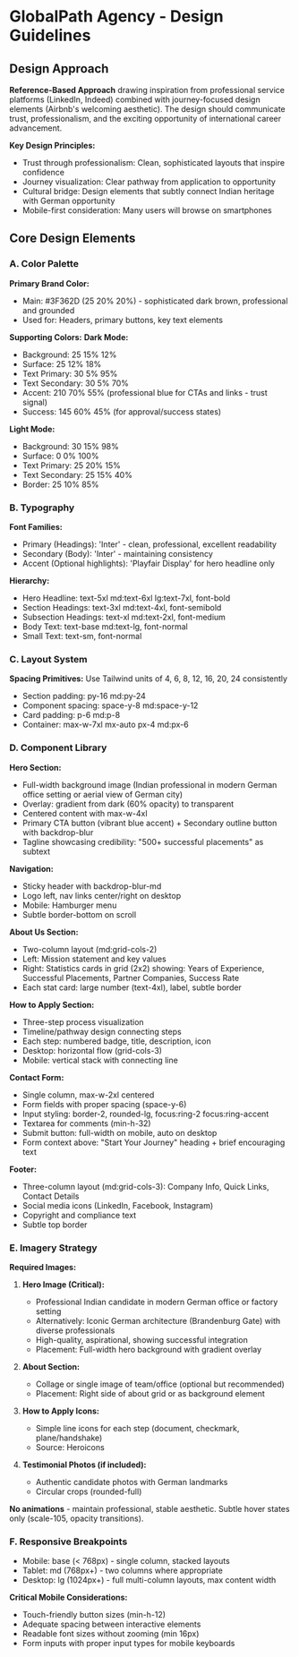 # GlobalPath Agency - Design Guidelines

## Design Approach
**Reference-Based Approach** drawing inspiration from professional service platforms (LinkedIn, Indeed) combined with journey-focused design elements (Airbnb's welcoming aesthetic). The design should communicate trust, professionalism, and the exciting opportunity of international career advancement.

**Key Design Principles:**
- Trust through professionalism: Clean, sophisticated layouts that inspire confidence
- Journey visualization: Clear pathway from application to opportunity
- Cultural bridge: Design elements that subtly connect Indian heritage with German opportunity
- Mobile-first consideration: Many users will browse on smartphones

## Core Design Elements

### A. Color Palette

**Primary Brand Color:**
- Main: #3F362D (25 20% 20%) - sophisticated dark brown, professional and grounded
- Used for: Headers, primary buttons, key text elements

**Supporting Colors:**
**Dark Mode:**
- Background: 25 15% 12%
- Surface: 25 12% 18%
- Text Primary: 30 5% 95%
- Text Secondary: 30 5% 70%
- Accent: 210 70% 55% (professional blue for CTAs and links - trust signal)
- Success: 145 60% 45% (for approval/success states)

**Light Mode:**
- Background: 30 15% 98%
- Surface: 0 0% 100%
- Text Primary: 25 20% 15%
- Text Secondary: 25 15% 40%
- Border: 25 10% 85%

### B. Typography

**Font Families:**
- Primary (Headings): 'Inter' - clean, professional, excellent readability
- Secondary (Body): 'Inter' - maintaining consistency
- Accent (Optional highlights): 'Playfair Display' for hero headline only

**Hierarchy:**
- Hero Headline: text-5xl md:text-6xl lg:text-7xl, font-bold
- Section Headings: text-3xl md:text-4xl, font-semibold
- Subsection Headings: text-xl md:text-2xl, font-medium
- Body Text: text-base md:text-lg, font-normal
- Small Text: text-sm, font-normal

### C. Layout System

**Spacing Primitives:** Use Tailwind units of 4, 6, 8, 12, 16, 20, 24 consistently
- Section padding: py-16 md:py-24
- Component spacing: space-y-8 md:space-y-12
- Card padding: p-6 md:p-8
- Container: max-w-7xl mx-auto px-4 md:px-6

### D. Component Library

**Hero Section:**
- Full-width background image (Indian professional in modern German office setting or aerial view of German city)
- Overlay: gradient from dark (60% opacity) to transparent
- Centered content with max-w-4xl
- Primary CTA button (vibrant blue accent) + Secondary outline button with backdrop-blur
- Tagline showcasing credibility: "500+ successful placements" as subtext

**Navigation:**
- Sticky header with backdrop-blur-md
- Logo left, nav links center/right on desktop
- Mobile: Hamburger menu
- Subtle border-bottom on scroll

**About Us Section:**
- Two-column layout (md:grid-cols-2)
- Left: Mission statement and key values
- Right: Statistics cards in grid (2x2) showing: Years of Experience, Successful Placements, Partner Companies, Success Rate
- Each stat card: large number (text-4xl), label, subtle border

**How to Apply Section:**
- Three-step process visualization
- Timeline/pathway design connecting steps
- Each step: numbered badge, title, description, icon
- Desktop: horizontal flow (grid-cols-3)
- Mobile: vertical stack with connecting line

**Contact Form:**
- Single column, max-w-2xl centered
- Form fields with proper spacing (space-y-6)
- Input styling: border-2, rounded-lg, focus:ring-2 focus:ring-accent
- Textarea for comments (min-h-32)
- Submit button: full-width on mobile, auto on desktop
- Form context above: "Start Your Journey" heading + brief encouraging text

**Footer:**
- Three-column layout (md:grid-cols-3): Company Info, Quick Links, Contact Details
- Social media icons (LinkedIn, Facebook, Instagram)
- Copyright and compliance text
- Subtle top border

### E. Imagery Strategy

**Required Images:**

1. **Hero Image (Critical):**
   - Professional Indian candidate in modern German office or factory setting
   - Alternatively: Iconic German architecture (Brandenburg Gate) with diverse professionals
   - High-quality, aspirational, showing successful integration
   - Placement: Full-width hero background with gradient overlay

2. **About Section:**
   - Collage or single image of team/office (optional but recommended)
   - Placement: Right side of about grid or as background element

3. **How to Apply Icons:**
   - Simple line icons for each step (document, checkmark, plane/handshake)
   - Source: Heroicons

4. **Testimonial Photos (if included):**
   - Authentic candidate photos with German landmarks
   - Circular crops (rounded-full)

**No animations** - maintain professional, stable aesthetic. Subtle hover states only (scale-105, opacity transitions).

### F. Responsive Breakpoints
- Mobile: base (< 768px) - single column, stacked layouts
- Tablet: md (768px+) - two columns where appropriate
- Desktop: lg (1024px+) - full multi-column layouts, max content width

**Critical Mobile Considerations:**
- Touch-friendly button sizes (min-h-12)
- Adequate spacing between interactive elements
- Readable font sizes without zooming (min 16px)
- Form inputs with proper input types for mobile keyboards